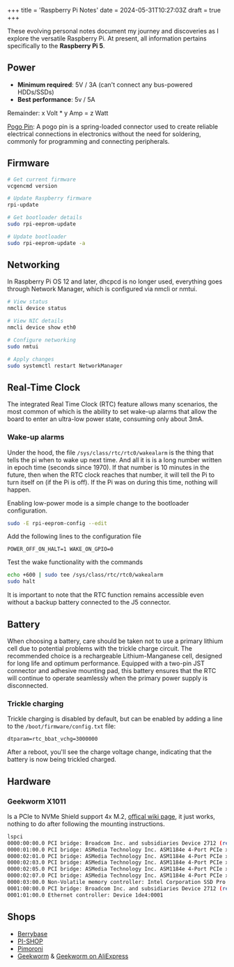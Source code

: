 +++
title = 'Raspberry Pi Notes'
date = 2024-05-31T10:27:03Z
draft = true
+++

These evolving personal notes document my journey and discoveries as I explore the versatile Raspberry Pi. At present, all information pertains specifically to the **Raspberry Pi 5**.

## Power

* **Minimum required**: 5V / 3A (can't connect any bus-powered HDDs/SSDs)
* **Best performance**: 5v / 5A

Remainder: x Volt * y Amp = z Watt

[Pogo Pin](https://upload.wikimedia.org/wikipedia/commons/thumb/f/f3/Pogo_Pin_Connectors.jpg/1920px-Pogo_Pin_Connectors.jpg): A pogo pin is a spring-loaded connector used to create reliable electrical connections in electronics without the need for soldering, commonly for programming and connecting peripherals.

## Firmware

```sh
# Get current firmware
vcgencmd version

# Update Raspberry firmware
rpi-update

# Get bootloader details
sudo rpi-eeprom-update

# Update bootloader
sudo rpi-eeprom-update -a
```

## Networking

In Raspberry Pi OS 12 and later, dhcpcd is no longer used, everything goes through Network Manager, which is configured via nmcli or nmtui.

```sh
# View status
nmcli device status

# View NIC details
nmcli device show eth0

# Configure networking
sudo nmtui

# Apply changes
sudo systemctl restart NetworkManager
```

## Real-Time Clock
The integrated Real Time Clock (RTC) feature allows many scenarios, the most common of which is the ability to set wake-up alarms that allow the board to enter an ultra-low power state, consuming only about 3mA.

### Wake-up alarms

Under the hood, the file `/sys/class/rtc/rtc0/wakealarm` is the thing that tells the pi when to wake up next time. And all it is is a long number written in epoch time (seconds since 1970). If that number is 10 minutes in the future, then when the RTC clock reaches that number, it will tell the Pi to turn itself on (if the Pi is off). If the Pi was on during this time, nothing will happen.

Enabling low-power mode is a simple change to the bootloader configuration.

```sh
sudo -E rpi-eeprom-config --edit
```

Add the following lines to the configuration file

```
POWER_OFF_ON_HALT=1 WAKE_ON_GPIO=0
```

Test the wake functionality with the commands

```sh
echo +600 | sudo tee /sys/class/rtc/rtc0/wakealarm
sudo halt
```

It is important to note that the RTC function remains accessible even without a backup battery connected to the J5 connector.

## Battery

When choosing a battery, care should be taken not to use a primary lithium cell due to potential problems with the trickle charge circuit. The recommended choice is a rechargeable Lithium-Manganese cell, designed for long life and optimum performance. Equipped with a two-pin JST connector and adhesive mounting pad, this battery ensures that the RTC will continue to operate seamlessly when the primary power supply is disconnected.

### Trickle charging

Trickle charging is disabled by default, but can be enabled by adding a line to the `/boot/firmware/config.txt` file:

```
dtparam=rtc_bbat_vchg=3000000
```

After a reboot, you'll see the charge voltage change, indicating that the battery is now being trickled charged.

## Hardware

### Geekworm X1011

Is a PCIe to NVMe Shield support 4x M.2, [offical wiki page](https://wiki.geekworm.com/X1011), it just works, nothing to do after following the mounting instructions.

```bash
lspci
0000:00:00.0 PCI bridge: Broadcom Inc. and subsidiaries Device 2712 (rev 21)
0000:01:00.0 PCI bridge: ASMedia Technology Inc. ASM1184e 4-Port PCIe x1 Gen2 Packet Switch
0000:02:01.0 PCI bridge: ASMedia Technology Inc. ASM1184e 4-Port PCIe x1 Gen2 Packet Switch
0000:02:03.0 PCI bridge: ASMedia Technology Inc. ASM1184e 4-Port PCIe x1 Gen2 Packet Switch
0000:02:05.0 PCI bridge: ASMedia Technology Inc. ASM1184e 4-Port PCIe x1 Gen2 Packet Switch
0000:02:07.0 PCI bridge: ASMedia Technology Inc. ASM1184e 4-Port PCIe x1 Gen2 Packet Switch
0000:03:00.0 Non-Volatile memory controller: Intel Corporation SSD Pro 7600p/760p/E 6100p Series (rev 03)
0001:00:00.0 PCI bridge: Broadcom Inc. and subsidiaries Device 2712 (rev 21)
0001:01:00.0 Ethernet controller: Device 1de4:0001

```

## Shops

* [Berrybase](https://www.berrybase.ch)
* [PI-SHOP](https://www.pi-shop.ch)
* [Pimoroni](https://shop.pimoroni.com)
* [Geekworm](https://geekworm.com) & [Geekworm on AliExpress](https://geekworm.aliexpress.com/store/1048722)

